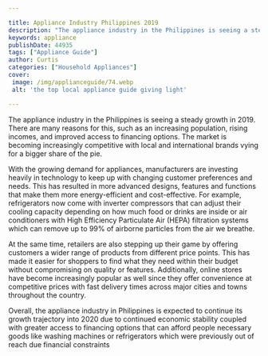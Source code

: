 ```yaml
---

title: Appliance Industry Philippines 2019
description: "The appliance industry in the Philippines is seeing a steady growth in 2019. There are many reasons for this, such as an increasin...swipe up to find out"
keywords: appliance
publishDate: 44935
tags: ["Appliance Guide"]
author: Curtis
categories: ["Household Appliances"]
cover: 
 image: /img/applianceguide/74.webp
 alt: 'the top local appliance guide giving light'

---
```


The appliance industry in the Philippines is seeing a steady growth in 2019. There are many reasons for this, such as an increasing population, rising incomes, and improved access to financing options. The market is becoming increasingly competitive with local and international brands vying for a bigger share of the pie.

With the growing demand for appliances, manufacturers are investing heavily in technology to keep up with changing customer preferences and needs. This has resulted in more advanced designs, features and functions that make them more energy-efficient and cost-effective. For example, refrigerators now come with inverter compressors that can adjust their cooling capacity depending on how much food or drinks are inside or air conditioners with High Efficiency Particulate Air (HEPA) filtration systems which can remove up to 99% of airborne particles from the air we breathe. 

At the same time, retailers are also stepping up their game by offering customers a wider range of products from different price points. This has made it easier for shoppers to find what they need within their budget without compromising on quality or features. Additionally, online stores have become increasingly popular as well since they offer convenience at competitive prices with fast delivery times across major cities and towns throughout the country. 

Overall, the appliance industry in Philippines is expected to continue its growth trajectory into 2020 due to continued economic stability coupled with greater access to financing options that can afford people necessary goods like washing machines or refrigerators which were previously out of reach due financial constraints

